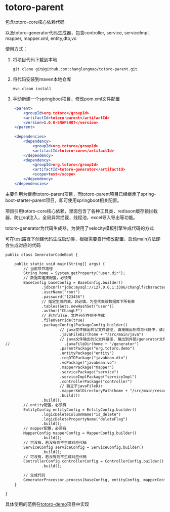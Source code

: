 # totoro-parent

包含totoro-core核心依赖代码

以及totoro-generator代码生成器，包含controller, service, serviceImpl, mapper, mapper.xml,
entity,dto,vo

使用方式：

1. 将项目代码下载到本地

   `git clone git@github.com:changlongmao/totoro-parent.git`
2. 将代码安装到maven本地仓库

   `mvn clean install`
3. 手动新建一个springboot项目，修改pom.xml文件配置

```apache
    <parent>
        <groupId>org.totoro</groupId>
        <artifactId>totoro-parent</artifactId>
        <version>1.0.0-SNAPSHOT</version>
    </parent>
  
    <dependencies>
        <dependency>
            <groupId>org.totoro</groupId>
            <artifactId>totoro-core</artifactId>
        </dependency>
        <dependency>
            <groupId>org.totoro</groupId>
            <artifactId>totoro-generator</artifactId>
            <scope>test</scope>
        </dependency>
    </dependencies>
```

主要作用为继承totoro-parent项目，而totoro-parent项目已经继承了spring-boot-starter-parent项目，即可使用springboot相关配置。

项目引用totoro-core核心依赖，里面包含了各种工具类，redisson缓存锁拦截器，防止sql注入，全局异常拦截，线程池，excel导入导出等功能。

totoro-generator为代码生成器，为使用了velocity模板引擎生成代码的方式

可在test路径下创建代码生成启动类，根据需要自行修改配置，启动main方法即会生成对应的代码

```apache
public class GeneratorCodeBoot {

    public static void main(String[] args) {
        // 当前项目路径
        String home = System.getProperty("user.dir");
        // 数据库连接配置，必须有
        BaseConfig baseConfig = BaseConfig.builder()
                .jdbcUrl("jdbc:mysql://127.0.0.1:3306/changlf?characterEncoding=UTF-8&serverTimezone=Asia/Shanghai")
                .userName("root")
                .password("123456")
                // 指定生成的表，非必填，为空代表该数据库下所有表
                .tables(Sets.newHashSet("user"))
                .author("ChangLF")
                // 若为false，文件已存在则不生成
                .fileOverride(true)
                .packageConfig(PackageConfig.builder()
                        // java文件输出的父文件路径, 直接输出到项目代码中，请注意文件覆盖问题
                        .javaFileDir(home + "/src/main/java")
                        // java文件输出的父文件路径, 输出到外部/generator文件夹下，需自行拷贝代码
//                        .javaFileDir(home + "/generator")
                        .parentPackage("org.totoro.demo")
                        .entityPackage("entity")
                        .reqDTOPackage("javabean.dto")
                        .voPackage("javabean.vo")
                        .mapperPackage("mapper")
                        .servicePackage("service")
                        .serviceImplPackage("serviceImpl")
                        .controllerPackage("controller")
                        // 独立于javaFileDir
                        .mapperXmlDirectoryPath(home + "/src/main/resources/mapper")
                        .build())
                .build();
        // entity配置，必须有
        EntityConfig entityConfig = EntityConfig.builder()
                .logicDeleteColumnName("is_delete")
                .logicDeletePropertyName("deleteFlag")
                .build();
        // mapper配置，必须有
        MapperConfig mapperConfig = MapperConfig.builder()
                .build();
        // 可没有，若没有则不生成对应代码
        ServiceConfig serviceConfig = ServiceConfig.builder()
                .build();
        // 可没有，若没有则不生成对应代码
        ControllerConfig controllerConfig = ControllerConfig.builder()
                .build();

        // 生成代码
        GeneratorProcessor.process(baseConfig, entityConfig, mapperConfig, serviceConfig, controllerConfig);
    }

}
```

具体使用的范例在[totoro-demo](https://github.com/changlongmao/totoro-demo)项目中实现
